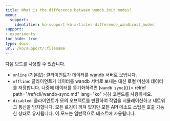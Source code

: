 ```yaml
---
title: What is the difference between wandb.init modes?
menu:
  support:
    identifier: ko-support-kb-articles-difference_wandbinit_modes
support:
- experiments
toc_hide: true
type: docs
url: /ko/support/:filename
---
```


다음 모드를 사용할 수 있습니다.

* `online` (기본값): 클라이언트가 데이터를 wandb 서버로 보냅니다.
* `offline`: 클라이언트가 데이터를 wandb 서버로 보내는 대신 로컬 머신에 데이터를 저장합니다. 나중에 데이터를 동기화하려면 [`wandb sync`]({{< relref path="/ref/cli/wandb-sync.md" lang="ko" >}}) 코맨드를 사용하세요.
* `disabled`: 클라이언트가 모의 오브젝트를 반환하여 작업을 시뮬레이션하고 네트워크 통신을 방지합니다. 모든 로깅이 꺼져 있지만 모든 API 메소드 스텁은 호출 가능한 상태로 유지됩니다. 이 모드는 일반적으로 테스트에 사용됩니다.
